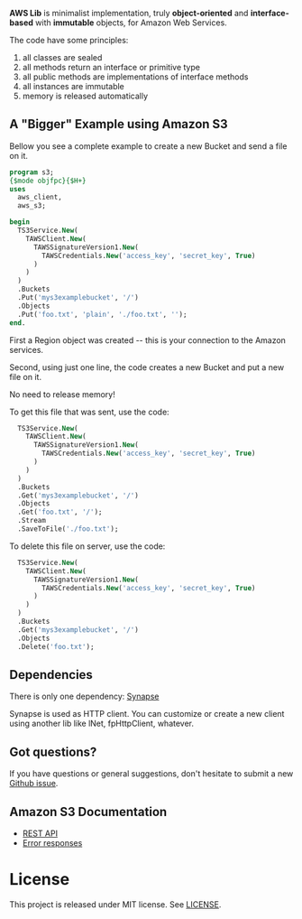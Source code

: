 **AWS Lib** is minimalist implementation, truly **object-oriented** and **interface-based** with **immutable** objects, 
for Amazon Web Services.

The code have some principles:
 1. all classes are sealed
 2. all methods return an interface or primitive type
 3. all public methods are implementations of interface methods
 4. all instances are immutable
 5. memory is released automatically 

## A "Bigger" Example using **Amazon S3**

Bellow you see a complete example to create a new Bucket and send a file on it.

``` pascal
program s3;
{$mode objfpc}{$H+}
uses
  aws_client,
  aws_s3;

begin
  TS3Service.New(
    TAWSClient.New(
      TAWSSignatureVersion1.New(
        TAWSCredentials.New('access_key', 'secret_key', True)
      )
    )
  )
  .Buckets
  .Put('mys3examplebucket', '/')
  .Objects
  .Put('foo.txt', 'plain', './foo.txt', '');
end.
```

First a Region object was created -- this is your connection to the Amazon services.

Second, using just one line, the code creates a new Bucket and put a new file on it.

No need to release memory!

To get this file that was sent, use the code:

``` pascal
  TS3Service.New(
    TAWSClient.New(
      TAWSSignatureVersion1.New(
        TAWSCredentials.New('access_key', 'secret_key', True)
      )
    )
  )
  .Buckets
  .Get('mys3examplebucket', '/')
  .Objects
  .Get('foo.txt', '/');
  .Stream
  .SaveToFile('./foo.txt');
```

To delete this file on server, use the code:

``` pascal
  TS3Service.New(
    TAWSClient.New(
      TAWSSignatureVersion1.New(
        TAWSCredentials.New('access_key', 'secret_key', True)
      )
    )
  )
  .Buckets
  .Get('mys3examplebucket', '/')
  .Objects
  .Delete('foo.txt');
```

## Dependencies 

There is only one dependency: [Synapse](http://synapse.ararat.cz/doku.php/download)

Synapse is used as HTTP client.  You can customize or create a new client using another lib like lNet, fpHttpClient, whatever.

## Got questions?

If you have questions or general suggestions, don't hesitate to submit
a new [Github issue](https://github.com/mdbs99/AWS/issues/new).

## Amazon S3 Documentation
* [REST API](http://docs.aws.amazon.com/AmazonS3/latest/API/APIRest.html)
* [Error responses](http://docs.aws.amazon.com/AmazonS3/latest/API/ErrorResponses.html)

# License

This project is released under MIT license. See [LICENSE](LICENSE).